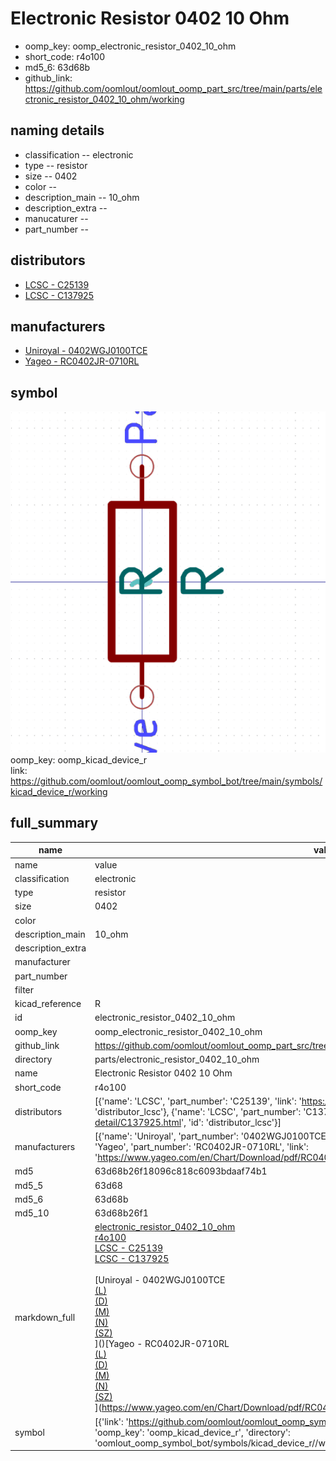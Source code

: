 # Electronic Resistor 0402 10 Ohm

  
* oomp_key: oomp_electronic_resistor_0402_10_ohm 
* short_code: r4o100
* md5_6: 63d68b  
* github_link: https://github.com/oomlout/oomlout_oomp_part_src/tree/main/parts/electronic_resistor_0402_10_ohm/working  
## naming details
* classification -- electronic
* type -- resistor
* size -- 0402
* color -- 
* description_main -- 10_ohm
* description_extra -- 
* manucaturer -- 
* part_number -- 

## distributors
* [LCSC - C25139](https://lcsc.com/product-detail/C25139.html)  
* [LCSC - C137925](https://lcsc.com/product-detail/C137925.html)  

## manufacturers
* [Uniroyal - 0402WGJ0100TCE]()  
* [Yageo - RC0402JR-0710RL](https://www.yageo.com/en/Chart/Download/pdf/RC0402JR-0710RL)  

## symbol

![](symbol/0/working/working_600.png)  
oomp_key: oomp_kicad_device_r  
link: https://github.com/oomlout/oomlout_oomp_symbol_bot/tree/main/symbols/kicad_device_r/working  


## full_summary
| name | value | 
| --- | --- | 
| name | value | 
| classification | electronic | 
| type | resistor | 
| size | 0402 | 
| color |  | 
| description_main | 10_ohm | 
| description_extra |  | 
| manufacturer |  | 
| part_number |  | 
| filter |  | 
| kicad_reference | R | 
| id | electronic_resistor_0402_10_ohm | 
| oomp_key | oomp_electronic_resistor_0402_10_ohm | 
| github_link | https://github.com/oomlout/oomlout_oomp_part_src/tree/main/parts/electronic_resistor_0402_10_ohm/working | 
| directory | parts/electronic_resistor_0402_10_ohm | 
| name | Electronic Resistor 0402 10 Ohm | 
| short_code | r4o100 | 
| distributors | [{'name': 'LCSC', 'part_number': 'C25139', 'link': 'https://lcsc.com/product-detail/C25139.html', 'id': 'distributor_lcsc'}, {'name': 'LCSC', 'part_number': 'C137925', 'link': 'https://lcsc.com/product-detail/C137925.html', 'id': 'distributor_lcsc'}] | 
| manufacturers | [{'name': 'Uniroyal', 'part_number': '0402WGJ0100TCE', 'link': '', 'id': 'manufacturer_uniroyal'}, {'name': 'Yageo', 'part_number': 'RC0402JR-0710RL', 'link': 'https://www.yageo.com/en/Chart/Download/pdf/RC0402JR-0710RL', 'id': 'manufacturer_yageo'}] | 
| md5 | 63d68b26f18096c818c6093bdaaf74b1 | 
| md5_5 | 63d68 | 
| md5_6 | 63d68b | 
| md5_10 | 63d68b26f1 | 
| markdown_full | [electronic_resistor_0402_10_ohm](https://github.com/oomlout/oomlout_oomp_part_src/tree/main/parts/electronic_resistor_0402_10_ohm/working)<br>[r4o100](https://github.com/oomlout/oomlout_oomp_part_src/tree/main/parts/electronic_resistor_0402_10_ohm/working)<br>[LCSC - C25139<br>](https://lcsc.com/product-detail/C25139.html)[LCSC - C137925<br>](https://lcsc.com/product-detail/C137925.html)<br>[Uniroyal - 0402WGJ0100TCE<br>[(L)<br>](https://www.lcsc.com/search?q=0402WGJ0100TCE)[(D)<br>](https://www.digikey.com/en/products?,keywords=0402WGJ0100TCE)[(M)<br>](https://www.mouser.com/Search/Refine?Keyword=0402WGJ0100TCE)[(N)<br>](https://www.newark.com/search?st=0402WGJ0100TCE)[(SZ)<br>](https://so.szlcsc.com/global.html?k=0402WGJ0100TCE)]()[Yageo - RC0402JR-0710RL<br>[(L)<br>](https://www.lcsc.com/search?q=RC0402JR-0710RL)[(D)<br>](https://www.digikey.com/en/products?,keywords=RC0402JR-0710RL)[(M)<br>](https://www.mouser.com/Search/Refine?Keyword=RC0402JR-0710RL)[(N)<br>](https://www.newark.com/search?st=RC0402JR-0710RL)[(SZ)<br>](https://so.szlcsc.com/global.html?k=RC0402JR-0710RL)](https://www.yageo.com/en/Chart/Download/pdf/RC0402JR-0710RL) | 
| symbol | [{'link': 'https://github.com/oomlout/oomlout_oomp_symbol_bot/tree/main/symbols/kicad_device_r', 'oomp_key': 'oomp_kicad_device_r', 'directory': 'oomlout_oomp_symbol_bot/symbols/kicad_device_r//working/working.kicad_sym'}] | 
